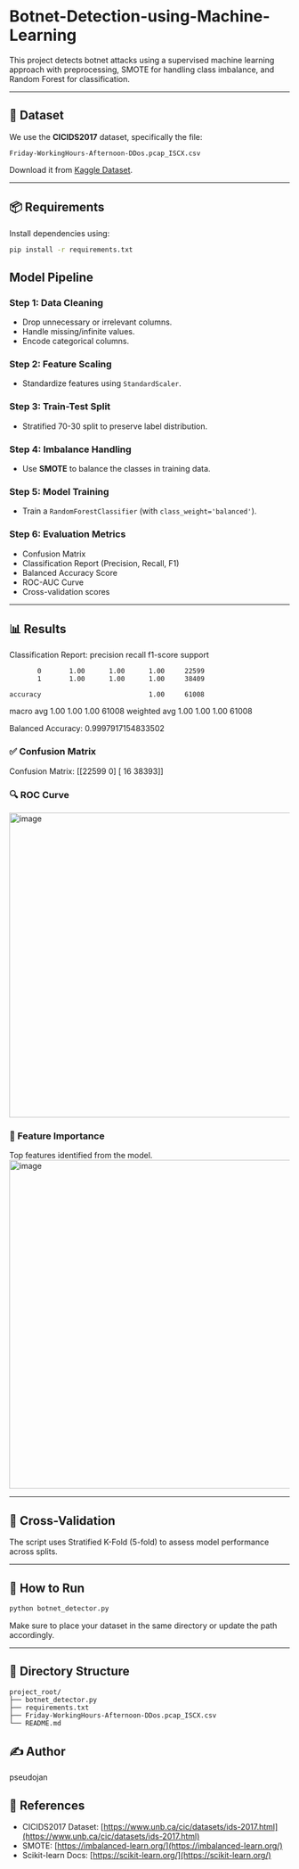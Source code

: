 # Botnet-Detection-using-Machine-Learning


This project detects botnet attacks using a supervised machine learning approach with preprocessing, SMOTE for handling class imbalance, and Random Forest for classification.

---

## 📁 Dataset

We use the **CICIDS2017** dataset, specifically the file:

```
Friday-WorkingHours-Afternoon-DDos.pcap_ISCX.csv
```

Download it from [Kaggle Dataset]([https://www.unb.ca/cic/datasets/ids-2017.html](https://www.kaggle.com/datasets/ishasingh03/friday-workinghours-afternoon-ddos)).

---

## 📦 Requirements

Install dependencies using:

```bash
pip install -r requirements.txt
```


##  Model Pipeline

### Step 1: Data Cleaning

* Drop unnecessary or irrelevant columns.
* Handle missing/infinite values.
* Encode categorical columns.

### Step 2: Feature Scaling

* Standardize features using `StandardScaler`.

### Step 3: Train-Test Split

* Stratified 70-30 split to preserve label distribution.

### Step 4: Imbalance Handling

* Use **SMOTE** to balance the classes in training data.

### Step 5: Model Training

* Train a `RandomForestClassifier` (with `class_weight='balanced'`).

### Step 6: Evaluation Metrics

* Confusion Matrix
* Classification Report (Precision, Recall, F1)
* Balanced Accuracy Score
* ROC-AUC Curve
* Cross-validation scores

---

## 📊 Results
Classification Report:
               precision    recall  f1-score   support

           0       1.00      1.00      1.00     22599
           1       1.00      1.00      1.00     38409

    accuracy                           1.00     61008
   macro avg       1.00      1.00      1.00     61008
weighted avg       1.00      1.00      1.00     61008


Balanced Accuracy: 0.9997917154833502


### ✅ Confusion Matrix

Confusion Matrix:
 [[22599     0]
 [   16 38393]]

### 🔍 ROC Curve

<img width="691" height="547" alt="image" src="https://github.com/user-attachments/assets/60928e90-13c1-4a77-ac7b-3ea89ab4af65" />


### 📌 Feature Importance

Top features identified from the model.
<img width="989" height="590" alt="image" src="https://github.com/user-attachments/assets/d6ee49f6-7123-42b2-8c46-2a1f6a00fc38" />


---


## 🧪 Cross-Validation

The script uses Stratified K-Fold (5-fold) to assess model performance across splits.

---

## 🚀 How to Run

```bash
python botnet_detector.py
```

Make sure to place your dataset in the same directory or update the path accordingly.

---

## 📂 Directory Structure

```
project_root/
├── botnet_detector.py
├── requirements.txt
├── Friday-WorkingHours-Afternoon-DDos.pcap_ISCX.csv
└── README.md
```


## ✍️ Author

pseudojan



## 📎 References

* CICIDS2017 Dataset: [https://www.unb.ca/cic/datasets/ids-2017.html](https://www.unb.ca/cic/datasets/ids-2017.html)
* SMOTE: [https://imbalanced-learn.org/](https://imbalanced-learn.org/)
* Scikit-learn Docs: [https://scikit-learn.org/](https://scikit-learn.org/)
